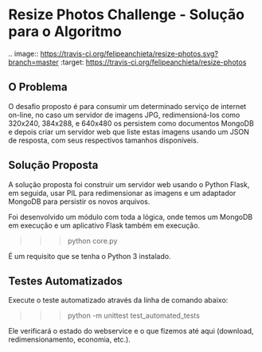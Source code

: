 Resize Photos Challenge - Solução para o Algoritmo
================================

.. image:: https://travis-ci.org/felipeanchieta/resize-photos.svg?branch=master
    :target: https://travis-ci.org/felipeanchieta/resize-photos

O Problema
-----------

O desafio proposto é para consumir um determinado serviço de internet on-line, no caso um servidor de imagens JPG, redimensioná-los como 320x240, 384x288, e 640x480 os persistem como documentos MongoDB e depois criar um servidor web que liste estas imagens  usando um JSON de resposta, com seus respectivos tamanhos disponíveis.


Solução Proposta
-----------------

A solução proposta foi construir um servidor web usando o Python Flask, em seguida, usar PIL para redimensionar as imagens e um adaptador MongoDB para persistir os novos arquivos.

Foi desenvolvido um módulo com toda a lógica, onde temos um MongoDB em execução e um aplicativo Flask também em execução.

>>> python core.py


É um requisito que se tenha o Python 3 instalado.

Testes Automatizados
-----------------

Execute o teste automatizado através da linha de comando abaixo:

>>> python -m unittest test_automated_tests

Ele verificará o estado do webservice e o que fizemos até aqui (download, redimensionamento, economia, etc.).
